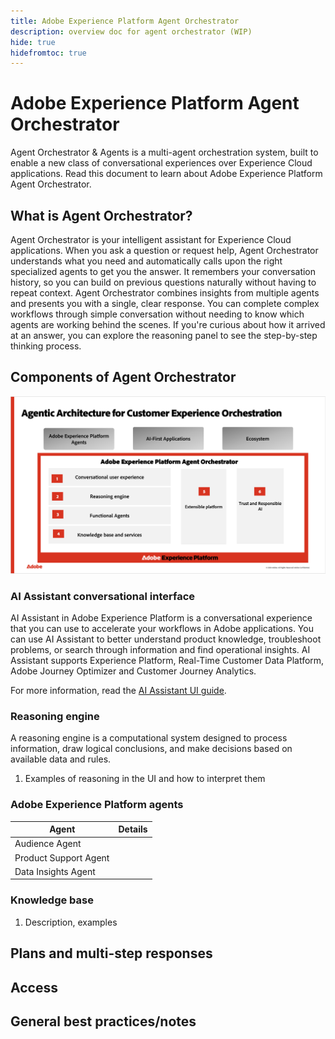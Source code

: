 ```yaml
---
title: Adobe Experience Platform Agent Orchestrator
description: overview doc for agent orchestrator (WIP)
hide: true
hidefromtoc: true
---
```

# Adobe Experience Platform Agent Orchestrator

Agent Orchestrator & Agents is a multi-agent orchestration system, built to enable a new class of conversational experiences over Experience Cloud applications. Read this document to learn about Adobe Experience Platform Agent Orchestrator.

## What is Agent Orchestrator?

Agent Orchestrator is your intelligent assistant for Experience Cloud applications. When you ask a question or request help, Agent Orchestrator understands what you need and automatically calls upon the right specialized agents to get you the answer. It remembers your conversation history, so you can build on previous questions naturally without having to repeat context. Agent Orchestrator combines insights from multiple agents and presents you with a single, clear response. You can complete complex workflows through simple conversation without needing to know which agents are working behind the scenes. If you're curious about how it arrived at an answer, you can explore the reasoning panel to see the step-by-step thinking process. 

## Components of Agent Orchestrator

![The marketing architecture of Agent Orchestrator.](./images/agent-orchestrator/agentic-architecture.png)

### AI Assistant conversational interface

AI Assistant in Adobe Experience Platform is a conversational experience that you can use to accelerate your workflows in Adobe applications. You can use AI Assistant to better understand product knowledge, troubleshoot problems, or search through information and find operational insights. AI Assistant supports Experience Platform, Real-Time Customer Data Platform, Adobe Journey Optimizer and Customer Journey Analytics.

For more information, read the [AI Assistant UI guide](ui-guide.md).

### Reasoning engine

A reasoning engine is a computational system designed to process information, draw logical conclusions, and make decisions based on available data and rules.

1. Examples of reasoning in the UI and how to interpret them

### Adobe Experience Platform agents

| Agent | Details |
| --- | --- |
| Audience Agent | |
| Product Support Agent | |
| Data Insights Agent | |

### Knowledge base

1. Description, examples

## Plans and multi-step responses

## Access

## General best practices/notes


